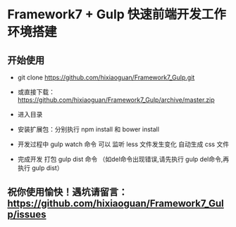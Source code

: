 # Framework7 + Gulp 快速前端开发工作环境搭建

## 开始使用

* git clone https://github.com/hixiaoguan/Framework7_Gulp.git

* 或直接下载：https://github.com/hixiaoguan/Framework7_Gulp/archive/master.zip

* 进入目录 

* 安装扩展包：分别执行 npm install 和 bower install

* 开发过程中 gulp watch 命令 可以 监听 less 文件发生变化 自动生成 css 文件

* 完成开发 打包 gulp dist 命令 （如del命令出现错误,请先执行 gulp del命令,再执行 gulp dist）

## 祝你使用愉快！遇坑请留言：https://github.com/hixiaoguan/Framework7_Gulp/issues
